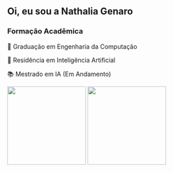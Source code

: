 ## Oi, eu sou a Nathalia Genaro

### Formação Acadêmica

  🧠 Graduação em Engenharia da Computação

  🤖 Residência em Inteligência Artificial

  📚 Mestrado em IA (Em Andamento)


<div>
  <img height="180cm" src="https://github-readme-stats.vercel.app/api?username=NGenaro&show_icons=true&theme=dark&include_all_commits=true$count_private=true"/>
  <img height="180cm" src="https://github-readme-stats.vercel.app/api/top-langs/?username=NGenaro&layout=compact&langs_cout=16theme=dark"/>
</div>
